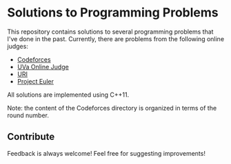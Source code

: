 # Solutions to Programming Problems
This repository contains solutions to several programming problems that I've done in the past. Currently, there are problems from the following online judges:

- [Codeforces](http://codeforces.com)
- [UVa Online Judge](https://uva.onlinejudge.org)
- [URI](https://www.urionlinejudge.com.br/)
- [Project Euler](https://projecteuler.net)

All solutions are implemented using C++11.

Note: the content of the Codeforces directory is organized in terms of the round number.

## Contribute
Feedback is always welcome! Feel free for suggesting improvements!
